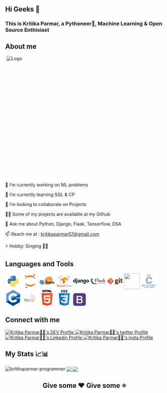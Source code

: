 ##  Hi Geeks 👋 

### This is Kritika Parmar, a Pythoneer🐍, Machine Learning & Open Source Enthisiast

## About me 
 <img src="https://cdn.dribbble.com/users/1519660/screenshots/4536550/girl-_-laptop.gif" align="right" alt="Logo" width="500" height="400">
 
🔭 I’m currently working on ML problems

🌱 I’m currently learning SQL & CP 

👯 I’m looking to collaborate on Projects

👨‍💻 Some of my projects are available at my Github

💬 Ask me about Python, Django, Flask, Tensorflow, DSA

📫 Reach me at : kritikaparmar07@gmail.com

⚡ Hobby: Singing 🎤🎵

## Languages and Tools
<img src="https://raw.githubusercontent.com/github/explore/80688e429a7d4ef2fca1e82350fe8e3517d3494d/topics/python/python.png" width="50" height="50" />   <img src="https://raw.githubusercontent.com/github/explore/80688e429a7d4ef2fca1e82350fe8e3517d3494d/topics/jupyter-notebook/jupyter-notebook.png"  width="50" height="50" />   <img src="https://raw.githubusercontent.com/github/explore/80688e429a7d4ef2fca1e82350fe8e3517d3494d/topics/scikit-learn/scikit-learn.png" width="50" height="50" />   <img src="https://raw.githubusercontent.com/github/explore/80688e429a7d4ef2fca1e82350fe8e3517d3494d/topics/tensorflow/tensorflow.png" width="50" height="50" />  <img src="https://raw.githubusercontent.com/github/explore/80688e429a7d4ef2fca1e82350fe8e3517d3494d/topics/django/django.png" width="50" height="50" />    <img src="https://raw.githubusercontent.com/github/explore/80688e429a7d4ef2fca1e82350fe8e3517d3494d/topics/flask/flask.png" width="50" height="50" />    <img src="https://raw.githubusercontent.com/github/explore/80688e429a7d4ef2fca1e82350fe8e3517d3494d/topics/git/git.png" width="50" height="50" />    <img src="https://github.githubassets.com/images/modules/logos_page/GitHub-Mark.png" width="50" height="50" />     <img src="https://raw.githubusercontent.com/github/explore/80688e429a7d4ef2fca1e82350fe8e3517d3494d/topics/c/c.png" width="50" height="50" />    <img src="https://raw.githubusercontent.com/github/explore/80688e429a7d4ef2fca1e82350fe8e3517d3494d/topics/cpp/cpp.png" width="50" height="50" />     <img src="https://raw.githubusercontent.com/github/explore/80688e429a7d4ef2fca1e82350fe8e3517d3494d/topics/mysql/mysql.png" width="50" height="50" />   <img src="https://raw.githubusercontent.com/github/explore/80688e429a7d4ef2fca1e82350fe8e3517d3494d/topics/html/html.png" width="50" height="50" />   <img src="https://raw.githubusercontent.com/github/explore/80688e429a7d4ef2fca1e82350fe8e3517d3494d/topics/css/css.png" width="50" height="50" />    <img src="https://raw.githubusercontent.com/github/explore/80688e429a7d4ef2fca1e82350fe8e3517d3494d/topics/bootstrap/bootstrap.png" width="40" height="40" />

## Connect with me
<a href="https://dev.to/kritikaparmar5">
  <img src="https://d2fltix0v2e0sb.cloudfront.net/dev-badge.svg" alt="Kritika Parmar👩‍💻's DEV Profile" height="30" width="30">
</a>
<a href="https://twitter.com/KritikaParmar5">
  <img src="https://cdn.jsdelivr.net/npm/simple-icons@v3/icons/twitter.svg" alt="Kritika Parmar👩‍💻's twitter Profile" height="30" width="30">
</a>
<a href="https://www.linkedin.com/in/kritika-parmar-10244a193/">
  <img src="https://cdn.jsdelivr.net/npm/simple-icons@v3/icons/linkedin.svg" alt="Kritika Parmar👩‍💻's Linkedin Profile" height="30" width="30">
</a>
<a href="https://www.instagram.com/kritikap_9607/">
  <img src="https://cdn.jsdelivr.net/npm/simple-icons@v3/icons/instagram.svg" alt="Kritika Parmar👩‍💻's insta Profile" height="30" width="30">
</a>

## My Stats 📈📊
<img src="https://komarev.com/ghpvc/?username=kritikaparmar-programmer" alt="kritikaparmar-programmer" />
<a href="https://github.com/kritikaparmar-programmer/github-readme-stats">
  <img align="center" src="https://github-readme-stats.vercel.app/api?username=kritikaparmar-programmer&repo=github-readme-stats&show_icons=true&theme=radical" />
</a>
<a href="https://github.com/kritikaparmar-programmer/convoychat">
  <img align="center" src="https://github-readme-stats.vercel.app/api/top-langs/?username=kritikaparmar-programmer&layout=compact" />
</a>
<h2 align="center">Give some ❤ Give some ⭐</h2>
